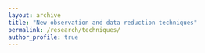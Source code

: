 ```yaml
---
layout: archive
title: "New observation and data reduction techniques"
permalink: /research/techniques/
author_profile: true
---
```



